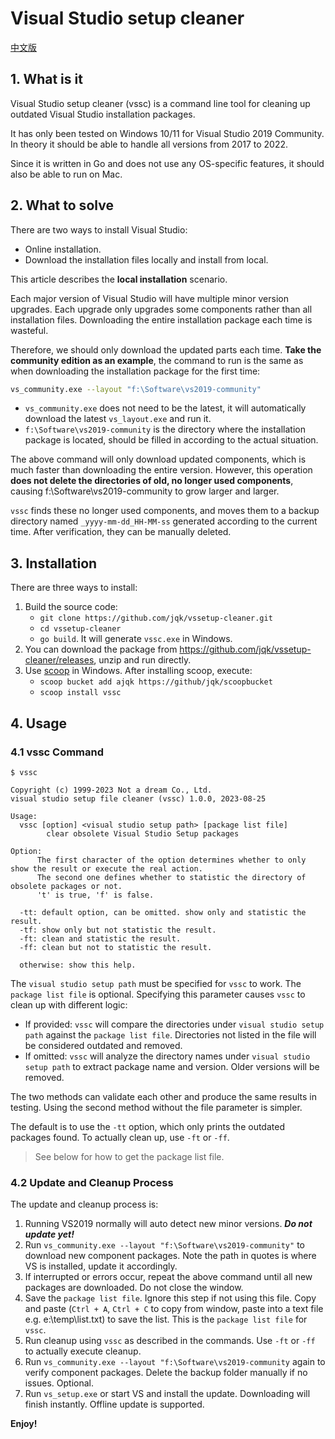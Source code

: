 # Visual Studio setup cleaner

[中文版](readme_cn.md)

## 1. What is it

Visual Studio setup cleaner (vssc) is a command line tool for cleaning up outdated Visual Studio installation packages.

It has only been tested on Windows 10/11 for Visual Studio 2019 Community. In theory it should be able to handle all versions from 2017 to 2022.

Since it is written in Go and does not use any OS-specific features, it should also be able to run on Mac.

## 2. What to solve

There are two ways to install Visual Studio:

- Online installation.
- Download the installation files locally and install from local.

This article describes the **local installation** scenario.

Each major version of Visual Studio will have multiple minor version upgrades. Each upgrade only upgrades some components rather than all installation files. Downloading the entire installation package each time is wasteful.

Therefore, we should only download the updated parts each time. **Take the community edition as an example**, the command to run is the same as when downloading the installation package for the first time:

```bash
vs_community.exe --layout "f:\Software\vs2019-community"
```

- `vs_community.exe` does not need to be the latest, it will automatically download the latest `vs_layout.exe` and run it.
- `f:\Software\vs2019-community` is the directory where the installation package is located, should be filled in according to the actual situation.

The above command will only download updated components, which is much faster than downloading the entire version.
However, this operation **does not delete the directories of old, no longer used components**, causing f:\Software\vs2019-community to grow larger and larger.

`vssc` finds these no longer used components, and moves them to a backup directory named `_yyyy-mm-dd_HH-MM-ss` generated according to the current time. After verification, they can be manually deleted.

## 3. Installation

There are three ways to install:

1. Build the source code:
   - `git clone https://github.com/jqk/vssetup-cleaner.git`
   - `cd vssetup-cleaner`
   - `go build`. It will generate `vssc.exe` in Windows.
2. You can download the package from <https://github.com/jqk/vssetup-cleaner/releases>, unzip and run directly.
3. Use [scoop](https://github.com/ScoopInstaller/Scoop) in Windows. After installing scoop, execute:
   - `scoop bucket add ajqk https://github/jqk/scoopbucket`
   - `scoop install vssc`

## 4. Usage

### 4.1 vssc Command

```text {.line-numbers}
$ vssc

Copyright (c) 1999-2023 Not a dream Co., Ltd.
visual studio setup file cleaner (vssc) 1.0.0, 2023-08-25

Usage:
  vssc [option] <visual studio setup path> [package list file]
        clear obsolete Visual Studio Setup packages

Option:
      The first character of the option determines whether to only show the result or execute the real action.
      The second one defines whether to statistic the directory of obsolete packages or not.
      't' is true, 'f' is false.

  -tt: default option, can be omitted. show only and statistic the result.
  -tf: show only but not statistic the result.
  -ft: clean and statistic the result.
  -ff: clean but not to statistic the result.

  otherwise: show this help.
```

The `visual studio setup path` must be specified for `vssc` to work. The `package list file` is optional. Specifying this parameter causes `vssc` to clean up with different logic:

- If provided: `vssc` will compare the directories under `visual studio setup path` against the `package list file`. Directories not listed in the file will be considered outdated and removed.
- If omitted: `vssc` will analyze the directory names under `visual studio setup path` to extract package name and version. Older versions will be removed.

The two methods can validate each other and produce the same results in testing. Using the second method without the file parameter is simpler.

The default is to use the `-tt` option, which only prints the outdated packages found. To actually clean up, use `-ft` or `-ff`.

> See below for how to get the package list file.

### 4.2 Update and Cleanup Process

The update and cleanup process is:

1. Running VS2019 normally will auto detect new minor versions. **_Do not update yet!_**
2. Run `vs_community.exe --layout "f:\Software\vs2019-community"` to download new component packages. Note the path in quotes is where VS is installed, update it accordingly.
3. If interrupted or errors occur, repeat the above command until all new packages are downloaded. Do not close the window.
4. Save the `package list file`. Ignore this step if not using this file. Copy and paste (`Ctrl + A`, `Ctrl + C` to copy from window, paste into a text file e.g. e:\temp\list.txt) to save the list. This is the `package list file` for `vssc`.
5. Run cleanup using `vssc` as described in the commands. Use `-ft` or `-ff` to actually execute cleanup.
6. Run `vs_community.exe --layout "f:\Software\vs2019-community` again to verify component packages. Delete the backup folder manually if no issues. Optional.
7. Run `vs_setup.exe` or start VS and install the update. Downloading will finish instantly. Offline update is supported.

**Enjoy!**
